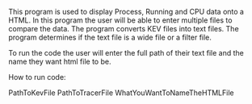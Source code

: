 This program is used to display Process, Running and CPU data onto a HTML.
In this program the user will be able to enter multiple files to compare the data.
The program converts KEV files into text files.
The program determines if the text file is a wide file or a filter file.

To run the code the user will enter the full path of their text file and the name they want html file to be.

How to run code:

PathToKevFile
PathToTracerFile
WhatYouWantToNameTheHTMLFile
